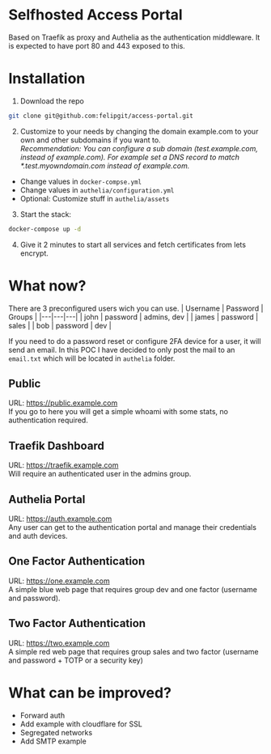 # Selfhosted Access Portal
Based on Traefik as proxy and Authelia as the authentication middleware. It is expected to have port 80 and 443 exposed to this.
# Installation
1. Download the repo
```bash
git clone git@github.com:felipgit/access-portal.git
```
2. Customize to your needs by changing the domain example.com to your own and other subdomains if you want to.  
_Recommendation: You can configure a sub domain (test.example.com, instead of example.com). For example set a DNS record to match *.test.myowndomain.com instead of example.com._  
- Change values in `docker-compse.yml`
- Change values in `authelia/configuration.yml`
- Optional: Customize stuff in `authelia/assets`

3. Start the stack:
```bash
docker-compose up -d
```
4. Give it 2 minutes to start all services and fetch certificates from lets encrypt.
# What now?
There are 3 preconfigured users wich you can use.
| Username | Password | Groups |
|---|---|---|
| john | password | admins, dev |
| james | password | sales |
| bob | password | dev |

If you need to do a password reset or configure 2FA device for a user, it will send an email. In this POC I have decided to only post the mail to an `email.txt` which will be located in `authelia` folder.
## Public
URL: https://public.example.com  
If you go to here you will get a simple whoami with some stats, no authentication required.
## Traefik Dashboard
URL: https://traefik.example.com  
Will require an authenticated user in the admins group.
## Authelia Portal
URL: https://auth.example.com  
Any user can get to the authentication portal and manage their credentials and auth devices.
## One Factor Authentication
URL: https://one.example.com  
A simple blue web page that requires group dev and one factor (username and password).
## Two Factor Authentication
URL: https://two.example.com  
A simple red web page that requires group sales and two factor (username and password + TOTP or a security key)
# What can be improved?
- Forward auth
- Add example with cloudflare for SSL
- Segregated networks
- Add SMTP example
